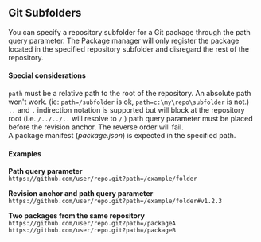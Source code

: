 ## Git Subfolders
You can specify a repository subfolder for a Git package through the path query parameter. The Package manager will only register the package located in the specified repository subfolder and disregard the rest of the repository.

#### Special considerations

`path` must be a relative path to the root of the repository. An absolute path won't work. (ie: `path=/subfolder` is ok, `path=c:\my\repo\subfolder` is not.)  
`..` and `.` indirection notation is supported but will block at the repository root (i.e. `/../../..` will resolve to `/` )
path query parameter must be placed before the revision anchor. The reverse order will fail.  
A package manifest (*package.json*) is expected in the specified path.  

#### Examples
**Path query parameter**  
`https://github.com/user/repo.git?path=/example/folder`  

**Revision anchor and path query parameter**  
`https://github.com/user/repo.git?path=/example/folder#v1.2.3`  

**Two packages from the same repository**  
`https://github.com/user/repo.git?path=/packageA`  
`https://github.com/user/repo.git?path=/packageB`